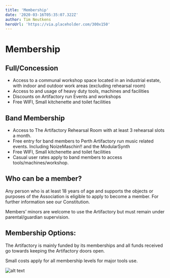 ```yaml
---
title: 'Membership'
date: '2020-03-16T05:35:07.322Z'
author: Tim Neutkens
heroUrl: 'https://via.placeholder.com/300x150'
---
```


# Membership

## Full/Concession

- Access to a communal workshop space located in an industrial estate, with indoor and outdoor work areas (excluding
  rehearsal room)
- Access to and usage of heavy duty tools, machines and facilities
- Discounts on Artifactory run Events and workshops
- Free WIFI, Small kitchenette and toilet facilities

## Band Membership

- Access to The Artifactory Rehearsal Room with at least 3 rehearsal slots a month.
- Free entry for band members to Perth Artifactory run music related events. Including NoizeMaschin!! and the
  ModularSynth
- Free WIFI, Small kitchenette and toilet facilities
- Casual user rates apply to band members to access tools/machines/workshop.

## Who can be a member?

Any person who is at least 18 years of age and supports the objects or purposes of the Association is eligible to apply
to become a member. For further information see our Constitution.

Members’ minors are welcome to use the Artifactory but must remain under parental/guardian supervision.

## Membership Options:

The Artifactory is mainly funded by its memberships and all funds received go towards keeping the Artifactory doors
open.

Small costs apply for all membership levels for major tools use.

![alt text](/assets/site/alby.jpg 'Logo Title Text 1')
